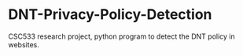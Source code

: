 # DNT-Privacy-Policy-Detection
CSC533 research project, python program to detect the DNT policy in websites.

